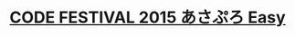 # [CODE FESTIVAL 2015 あさぷろ Easy](https://atcoder.jp/contests/code-festival-2015-morning-easy/tasks)
